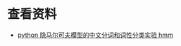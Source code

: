 # 查看资料
- [python 隐马尔可夫模型的中文分词和词性分类实验 hmm](https://blog.csdn.net/weixin_45529837/article/details/107284432)